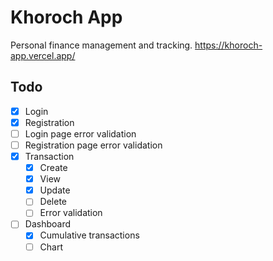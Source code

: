 # Khoroch App
Personal finance management and tracking.
https://khoroch-app.vercel.app/

## Todo
- [x] Login
- [x] Registration
- [ ] Login page error validation
- [ ] Registration page error validation
- [x] Transaction
  - [x] Create
  - [x] View
  - [x] Update
  - [ ] Delete
  - [ ] Error validation
- [ ] Dashboard
  - [x] Cumulative transactions
  - [ ] Chart